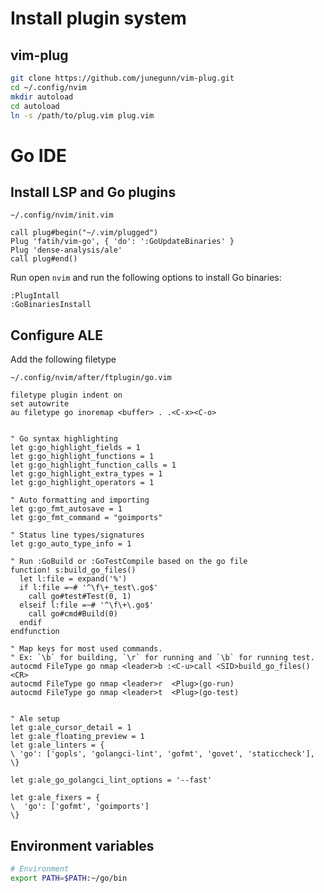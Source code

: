 # Install plugin system

## vim-plug

``` sh
git clone https://github.com/junegunn/vim-plug.git
cd ~/.config/nvim
mkdir autoload
cd autoload
ln -s /path/to/plug.vim plug.vim
```



# Go IDE

## Install LSP and Go plugins

`~/.config/nvim/init.vim`

``` vim
call plug#begin("~/.vim/plugged")
Plug 'fatih/vim-go', { 'do': ':GoUpdateBinaries' }
Plug 'dense-analysis/ale'
call plug#end()
```

Run open `nvim` and run the following options to install Go binaries:

``` vim
:PlugIntall
:GoBinariesInstall
```


## Configure ALE

Add the following filetype

`~/.config/nvim/after/ftplugin/go.vim`

``` vim
filetype plugin indent on
set autowrite
au filetype go inoremap <buffer> . .<C-x><C-o>


" Go syntax highlighting
let g:go_highlight_fields = 1
let g:go_highlight_functions = 1
let g:go_highlight_function_calls = 1
let g:go_highlight_extra_types = 1
let g:go_highlight_operators = 1

" Auto formatting and importing
let g:go_fmt_autosave = 1
let g:go_fmt_command = "goimports"

" Status line types/signatures
let g:go_auto_type_info = 1

" Run :GoBuild or :GoTestCompile based on the go file
function! s:build_go_files()
  let l:file = expand('%')
  if l:file =~# '^\f\+_test\.go$'
    call go#test#Test(0, 1)
  elseif l:file =~# '^\f\+\.go$'
    call go#cmd#Build(0)
  endif
endfunction

" Map keys for most used commands.
" Ex: `\b` for building, `\r` for running and `\b` for running test.
autocmd FileType go nmap <leader>b :<C-u>call <SID>build_go_files()<CR>
autocmd FileType go nmap <leader>r  <Plug>(go-run)
autocmd FileType go nmap <leader>t  <Plug>(go-test)


" Ale setup
let g:ale_cursor_detail = 1
let g:ale_floating_preview = 1
let g:ale_linters = {
\ 'go': ['gopls', 'golangci-lint', 'gofmt', 'govet', 'staticcheck'],
\}

let g:ale_go_golangci_lint_options = '--fast'

let g:ale_fixers = {
\  'go': ['gofmt', 'goimports']
\}
```


## Environment variables

``` sh
# Environment
export PATH=$PATH:~/go/bin
```
